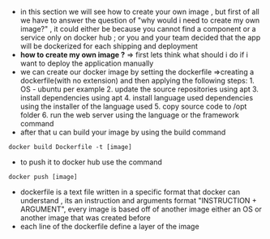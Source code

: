 - in this section we will see how to create your own image , but first of all we have to answer the question of "why would i need to create my own image?" , it could either be because you cannot find a component or a service only on docker hub ; or you and your team decided that the app will be dockerized for each shipping and deployment 
-  **how to create my own image ?** => first lets think what should i do if i want to deploy the application manually 
- we can create our docker image by setting the dockerfile =>creating a dockerfile(with no extension) and then applying the following steps:
	  1. OS - ubuntu per example
	  2. update the source repositories using apt
	  3. install dependencies using apt
	  4. install language used dependencies using the installer of the language used
	  5. copy source code to /opt folder 
	  6. run the web server using the language or the framework command
- after that u can build your image by using the build command 
```
docker build Dockerfile -t [image]
```
- to push it to docker hub use the command 
```
docker push [image]
```
- dockerfile is a text file written in a specific format that docker can understand , its an instruction and arguments format "INSTRUCTION + ARGUMENT", every image is based off of another image either an OS or another image that was created before 
- each line of the dockerfile define a layer of the image   